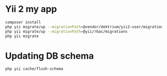 Yii 2 my app
============================
```bash
composer install
php yii migrate/up --migrationPath=@vendor/dektrium/yii2-user/migrations
php yii migrate/up --migrationPath=@yii/rbac/migrations
php yii migrate
```


Updating DB schema
===========================
```bash
php yii cache/flush-schema
```
